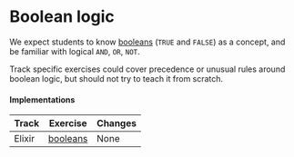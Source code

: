 # Boolean logic

We expect students to know [booleans](../types/boolean.md) (`TRUE` and `FALSE`) as a concept, and be familiar with logical `AND`, `OR`, `NOT`.

Track specific exercises could cover precedence or unusual rules around boolean logic, but should not try to teach it from scratch.

#### Implementations

| Track | Exercise                        | Changes                            |
| ----- | ------------------------------- | ---------------------------------- |
| Elixir | [booleans][implementation-elixir] | None |

[implementation-elixir]: ../../languages/elixir/exercises/concept/booleans/.docs/introduction.md